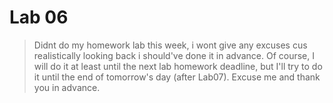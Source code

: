 # Lab 06

> Didnt do my homework lab this week, i wont give any excuses cus realistically looking back i should've done it in advance.
Of course, I will do it at least until the next lab homework deadline, but I'll try to do it until the end of tomorrow's day (after Lab07).
Excuse me and thank you in advance.


